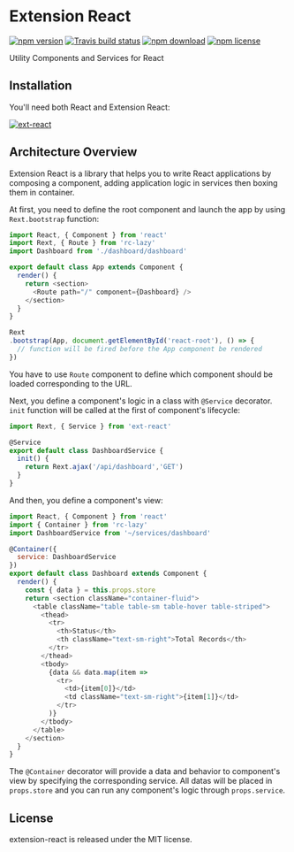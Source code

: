 # Extension React

[![npm version](http://img.shields.io/npm/v/ext-react.svg?style=flat-square)](http://npmjs.org/package/ext-react)
[![Travis build status](https://travis-ci.org/huytrongnguyen/ext-react.svg)](https://travis-ci.org/huytrongnguyen/ext-react)
[![npm download](https://img.shields.io/npm/dm/ext-react.svg?style=flat-square)](https://npmjs.org/package/ext-react)
[![npm license](https://img.shields.io/npm/l/ext-react.svg)](https://npmjs.org/package/ext-react)

Utility Components and Services for React

## Installation

You'll need both React and Extension React:

[![ext-react](https://nodei.co/npm/ext-react.png?downloadRank=true&downloads=true)](https://npmjs.org/package/ext-react)

## Architecture Overview

Extension React is a library that helps you to write React applications by composing a component, adding application logic in services then boxing them in container.

At first, you need to define the root component and launch the app by using ```Rext.bootstrap``` function:

```javascript
import React, { Component } from 'react'
import Rext, { Route } from 'rc-lazy'
import Dashboard from './dashboard/dashboard'

export default class App extends Component {
  render() {
    return <section>
      <Route path="/" component={Dashboard} />
    </section>
  }
}

Rext
.bootstrap(App, document.getElementById('react-root'), () => {
  // function will be fired before the App component be rendered
})
```

You have to use ```Route``` component to define which component should be loaded corresponding to the URL.

Next, you define a component's logic in a class with ```@Service``` decorator. ```init``` function will be called at the first of component's lifecycle:

```javascript
import Rext, { Service } from 'ext-react'

@Service
export default class DashboardService {
  init() {
    return Rext.ajax('/api/dashboard','GET')
  }
}
```

And then, you define a component's view:

```javascript
import React, { Component } from 'react'
import { Container } from 'rc-lazy'
import DashboardService from '~/services/dashboard'

@Container({
  service: DashboardService
})
export default class Dashboard extends Component {
  render() {
    const { data } = this.props.store
    return <section className="container-fluid">
      <table className="table table-sm table-hover table-striped">
        <thead>
          <tr>
            <th>Status</th>
            <th className="text-sm-right">Total Records</th>
          </tr>
        </thead>
        <tbody>
          {data && data.map(item =>
            <tr>
              <td>{item[0]}</td>
              <td className="text-sm-right">{item[1]}</td>
            </tr>
          )}
        </tbody>
      </table>
    </section>
  }
}
```

The ```@Container``` decorator will provide a data and behavior to component's view by specifying the corresponding service. All datas will be placed in ```props.store``` and you can run any component's logic through ```props.service```.

## License

extension-react is released under the MIT license.
